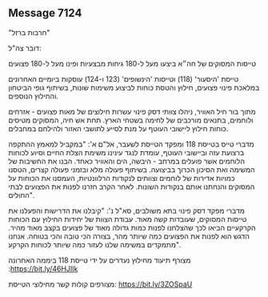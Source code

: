 ## Message 7124

"חרבות ברזל"

דובר צה"ל:

טייסות המסוקים של חה״א ביצעו מעל ל-180 גיחות מבצעיות ופינו מעל ל-180 פצועים

טייסת 'היסעור' (118) וטייסות 'הינשופים' (123 ו-124) עוסקות ביומיים האחרונים במלאכת פינוי פצועים, חילוץ והטסת כוחות לביצוע משימות שונות, בשיתוף גופי הביטחון והחילוץ הנוספים.

מתוך בור חיל האוויר, ניהלו צוותי דסק פינוי עשרות חילוצים של מאות פצועים - אזרחים ולוחמים, בתנאים מורכבים של לחימה בשטחי הארץ. תחת אש חיה, המסוקים מטיסים כוחות חילוץ ליישובי העוטף על מנת לסייע לתושבי האזור ולהילחם במחבלים.

מדברי טייס בטייסת 118 ומפקד הטייסת לשעבר, אל"ם א':
"במקביל למאמץ ההתקפה ברצועת עזה וביישובי העוטף, עומדת לנגד עינינו משימת הצלת החיים וסיוע לכוחות הלוחמים אשר פועלים במרחב - היבשה, הים והאוויר כאחד. הבנו את החשיבות של המשימה ואת הסיכון הכרוך בביצועה. בשיתוף פעולה מלא ובזמני פעולה קצרים, הטסנו כמויות אדירות של לוחמים וצוותים לנקודות הרלוונטיות, העמסנו את הכוחות על המסוקים והנחתנו אותם בנקודות השונות. לאחר הקרב חזרנו לפנות את הפצועים לבתי החולים".

מדברי מפקד דסק פינוי בתא משולבים, סא"ל נ':
"קיבלנו את הדרישות והפעלנו את טייסות המסוקים, שעובדות קשה מאוד. עבודת הצוות של יחידות החילוץ עם הכוחות הקרקעיים הביאו לכך שהצלחנו לפנות כמות גדולה מאוד של פצועים בקצב מאוד מהיר. הדגש הוא לפנות את הפצועים כמה שיותר מהר, בצורה הכי טובה והכי בטוחה. אנחנו מתמקדים במשימה שלנו לעזור כמה שיותר לכוחות הקרקע".

מצורף תיעוד מחילוץ נעדרים על ידי טייסת 118 ביממה האחרונה :https://bit.ly/46HJIlk

מצורפים קולות קשר מחילוצי הטייסת: https://bit.ly/3ZOSpaU

